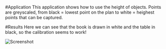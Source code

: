 #Application
This application shows how to use the height of objects.
Points are greyscaled, from black = lowest point on the plan to white = heighest points that can be captured.


#Results
Here we can see that the book is drawn in white and the table in black, so the calibration seems to work!

![Screenshot](https://github.com/potioc/Papart-examples/blob/master/papart-examples/DepthCamera/TouchPointCloud/touchpointcloud.png)
